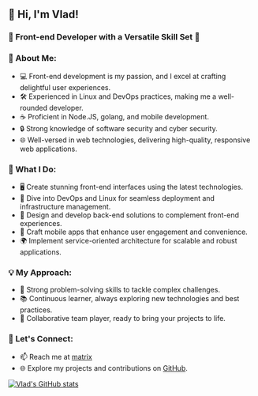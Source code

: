 ## 👋 Hi, I'm Vlad!

### 🚀 Front-end Developer with a Versatile Skill Set 🚀

### 🌟 About Me:
- 💻 Front-end development is my passion, and I excel at crafting delightful user experiences.
- 🛠️ Experienced in Linux and DevOps practices, making me a well-rounded developer.
- ☕ Proficient in Node.JS, golang, and mobile development.
- 🔒 Strong knowledge of software security and cyber security.
- 🌐 Well-versed in web technologies, delivering high-quality, responsive web applications.

### 🔨 What I Do:
- 🖥️ Create stunning front-end interfaces using the latest technologies.
- 🧰 Dive into DevOps and Linux for seamless deployment and infrastructure management.
- 🧩 Design and develop back-end solutions to complement front-end experiences.
- 📱 Craft mobile apps that enhance user engagement and convenience.
- 🌍 Implement service-oriented architecture for scalable and robust applications.

### 💡 My Approach:
- 💪 Strong problem-solving skills to tackle complex challenges.
- 📚 Continuous learner, always exploring new technologies and best practices.
- 🤝 Collaborative team player, ready to bring your projects to life.

### 🔗 Let's Connect:
- 📫 Reach me at [matrix](https://matrix.to/#/#kusyka911:matrix.org)
- 🌐 Explore my projects and contributions on [GitHub](https://github.com/kusyka911/).


<a href="https://github.com/kusyka911">
    <picture>
        <source
            srcset="https://github-readme-stats.vercel.app/api?username=kusyka911&custom_title=Github+Stats&show_icons=true&theme=github_dark&include_all_commits=true&show=reviews,prs_merged"
            media="(prefers-color-scheme: dark)"
        />
        <source
            srcset="https://github-readme-stats.vercel.app/api?username=kusyka911&custom_title=Github+Stats&show_icons=true&include_all_commits=true&show=reviews,prs_merged"
            media="(prefers-color-scheme: light), (prefers-color-scheme: no-preference)"
        />
        <img alt="Vlad's GitHub stats" src="https://github-readme-stats.vercel.username=kusyka911&custom_title=Vlad's Github+Stats&show_icons=true&include_all_commits=true&show=reviews,prs_merged" />
    </picture>
</a>

<!--
**kusyka911/kusyka911** is a ✨ _special_ ✨ repository because its `README.md` (this file) appears on your GitHub profile.

Here are some ideas to get you started:

- 🔭 I’m currently working on ...
- 🌱 I’m currently learning ...
- 👯 I’m looking to collaborate on ...
- 🤔 I’m looking for help with ...
- 💬 Ask me about ...
- 📫 How to reach me: ...
- 😄 Pronouns: ...
- ⚡ Fun fact: ...
-->

